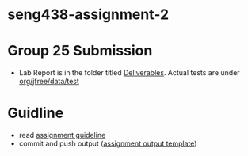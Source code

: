# seng438-assignment-2

# Group 25 Submission

- Lab Report is in the folder titled [Deliverables](https://github.com/seng438-winter-2022/seng438-a2-DG-20/tree/main/Deliverables). Actual tests are under [org/jfree/data/test](https://github.com/seng438-winter-2022/seng438-a2-DG-20/tree/main/org/jfree/data/test)

# Guidline

- read [assignment guideline](./Assignment2.md)
- commit and push output ([assignment output template](./Assignment2-ReportTemplate.md))
